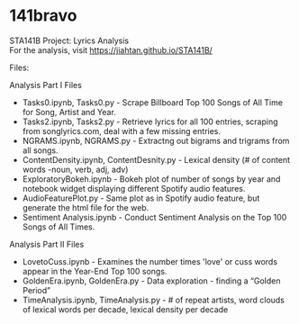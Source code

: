 # 141bravo  
STA141B Project: Lyrics Analysis    
For the analysis, visit https://jiahtan.github.io/STA141B/  

Files: 

Analysis Part I Files 
- Tasks0.ipynb, Tasks0.py - Scrape Billboard Top 100 Songs of All Time for Song, Artist and Year.   
- Tasks2.ipynb, Tasks2.py -  Retrieve lyrics for all 100 entries, scraping from songlyrics.com, deal with a few missing entries. 
- NGRAMS.ipynb, NGRAMS.py - Extractng out bigrams and trigrams from all songs. 
- ContentDensity.ipynb, ContentDesnity.py - Lexical density (# of content words -noun, verb, adj, adv)
- ExploratoryBokeh.ipynb - Bokeh plot of number of songs by year and notebook widget displaying different Spotify audio features. 
- AudioFeaturePlot.py - Same plot as in Spotify audio feature, but generate the html file for the web. 
- Sentiment Analysis.ipynb - Conduct Sentiment Analysis on the Top 100 Songs of All Times.

Analysis Part II Files
- LovetoCuss.ipynb - Examines the number times 'love' or cuss words appear in the Year-End Top 100 songs.
- GoldenEra.ipynb, GoldenEra.py - Data exploration - finding a “Golden Period”
- TimeAnalysis.ipynb, TimeAnalysis.py - # of repeat artists, word clouds of lexical words per decade, lexical density per decade
